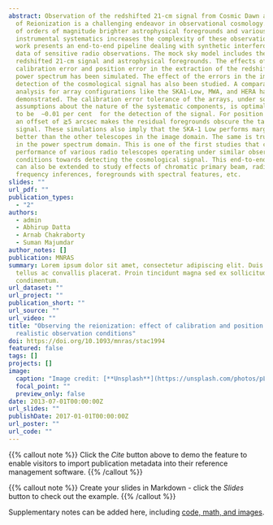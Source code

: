 ```yaml
---
abstract: Observation of the redshifted 21-cm signal from Cosmic Dawn and Epoch
  of Reionization is a challenging endeavor in observational cosmology. Presence
  of orders of magnitude brighter astrophysical foregrounds and various
  instrumental systematics increases the complexity of these observations. This
  work presents an end-to-end pipeline dealing with synthetic interferometric
  data of sensitive radio observations. The mock sky model includes the
  redshifted 21-cm signal and astrophysical foregrounds. The effects of
  calibration error and position error in the extraction of the redshifted 21-cm
  power spectrum has been simulated. The effect of the errors in the image plane
  detection of the cosmological signal has also been studied. A comparative
  analysis for array configurations like the SKA1-Low, MWA, and HERA has been
  demonstrated. The calibration error tolerance of the arrays, under some
  assumptions about the nature of the systematic components, is optimally found
  to be  ∼0.01 per cent  for the detection of the signal. For position errors,
  an offset of ⪆5 arcsec makes the residual foregrounds obscure the target
  signal. These simulations also imply that the SKA-1 Low performs marginally
  better than the other telescopes in the image domain. The same is true for MWA
  in the power spectrum domain. This is one of the first studies that compares
  performance of various radio telescopes operating under similar observing
  conditions towards detecting the cosmological signal. This end-to-end pipeline
  can also be extended to study effects of chromatic primary beam, radio
  frequency inferences, foregrounds with spectral features, etc.
slides: ""
url_pdf: ""
publication_types:
  - "2"
authors:
  - admin
  - Abhirup Datta
  - Arnab Chakraborty
  - Suman Majumdar
author_notes: []
publication: MNRAS
summary: Lorem ipsum dolor sit amet, consectetur adipiscing elit. Duis posuere
  tellus ac convallis placerat. Proin tincidunt magna sed ex sollicitudin
  condimentum.
url_dataset: ""
url_project: ""
publication_short: ""
url_source: ""
url_video: ""
title: "Observing the reionization: effect of calibration and position errors on
  realistic observation conditions"
doi: https://doi.org/10.1093/mnras/stac1994
featured: false
tags: []
projects: []
image:
  caption: "Image credit: [**Unsplash**](https://unsplash.com/photos/pLCdAaMFLTE)"
  focal_point: ""
  preview_only: false
date: 2013-07-01T00:00:00Z
url_slides: ""
publishDate: 2017-01-01T00:00:00Z
url_poster: ""
url_code: ""
---
```


{{% callout note %}}
Click the _Cite_ button above to demo the feature to enable visitors to import publication metadata into their reference management software.
{{% /callout %}}

{{% callout note %}}
Create your slides in Markdown - click the _Slides_ button to check out the example.
{{% /callout %}}

Supplementary notes can be added here, including [code, math, and images](https://wowchemy.com/docs/writing-markdown-latex/).
